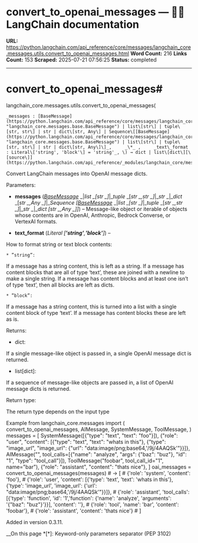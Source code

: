 # convert_to_openai_messages — 🦜🔗 LangChain  documentation

**URL:** https://python.langchain.com/api_reference/core/messages/langchain_core.messages.utils.convert_to_openai_messages.html
**Word Count:** 216
**Links Count:** 153
**Scraped:** 2025-07-21 07:56:25
**Status:** completed

---

# convert\_to\_openai\_messages\#

langchain\_core.messages.utils.convert\_to\_openai\_messages\(

    _messages : [BaseMessage](https://python.langchain.com/api_reference/core/messages/langchain_core.messages.base.BaseMessage.html#langchain_core.messages.base.BaseMessage "langchain_core.messages.base.BaseMessage") | list\[str\] | tuple\[str, str\] | str | dict\[str, Any\] | Sequence\[[BaseMessage](https://python.langchain.com/api_reference/core/messages/langchain_core.messages.base.BaseMessage.html#langchain_core.messages.base.BaseMessage "langchain_core.messages.base.BaseMessage") | list\[str\] | tuple\[str, str\] | str | dict\[str, Any\]\]_,     _\*_ ,     _text\_format : Literal\['string', 'block'\] = 'string'_, \) → dict | list\[dict\][\[source\]](https://python.langchain.com/api_reference/_modules/langchain_core/messages/utils.html#convert_to_openai_messages)\#     

Convert LangChain messages into OpenAI message dicts.

Parameters:     

  * **messages** \([_BaseMessage_](https://python.langchain.com/api_reference/core/messages/langchain_core.messages.base.BaseMessage.html#langchain_core.messages.base.BaseMessage "langchain_core.messages.base.BaseMessage") _|__list_ _\[__str_ _\]__|__tuple_ _\[__str_ _,__str_ _\]__|__str_ _|__dict_ _\[__str_ _,__Any_ _\]__|__Sequence_ _\[_[_BaseMessage_](https://python.langchain.com/api_reference/core/messages/langchain_core.messages.base.BaseMessage.html#langchain_core.messages.base.BaseMessage "langchain_core.messages.base.BaseMessage") _|__list_ _\[__str_ _\]__|__tuple_ _\[__str_ _,__str_ _\]__|__str_ _|__dict_ _\[__str_ _,__Any_ _\]__\]_\) – Message-like object or iterable of objects whose contents are in OpenAI, Anthropic, Bedrock Converse, or VertexAI formats.

  * **text\_format** \(_Literal_ _\[__'string'__,__'block'__\]_\) – 

How to format string or text block contents:

    * ”string”:     

If a message has a string content, this is left as a string. If a message has content blocks that are all of type ‘text’, these are joined with a newline to make a single string. If a message has content blocks and at least one isn’t of type ‘text’, then all blocks are left as dicts.

    * ”block”:     

If a message has a string content, this is turned into a list with a single content block of type ‘text’. If a message has content blocks these are left as is.

Returns:     

  * dict:     

If a single message-like object is passed in, a single OpenAI message dict is returned.

  * list\[dict\]:     

If a sequence of message-like objects are passed in, a list of OpenAI message dicts is returned.

Return type:     

The return type depends on the input type

Example               from langchain_core.messages import (         convert_to_openai_messages,         AIMessage,         SystemMessage,         ToolMessage,     )          messages = [         SystemMessage([{"type": "text", "text": "foo"}]),         {"role": "user", "content": [{"type": "text", "text": "whats in this"}, {"type": "image_url", "image_url": {"url": "data:image/png;base64,'/9j/4AAQSk'"}}]},         AIMessage("", tool_calls=[{"name": "analyze", "args": {"baz": "buz"}, "id": "1", "type": "tool_call"}]),         ToolMessage("foobar", tool_call_id="1", name="bar"),         {"role": "assistant", "content": "thats nice"},     ]     oai_messages = convert_to_openai_messages(messages)     # -> [     #   {'role': 'system', 'content': 'foo'},     #   {'role': 'user', 'content': [{'type': 'text', 'text': 'whats in this'}, {'type': 'image_url', 'image_url': {'url': "data:image/png;base64,'/9j/4AAQSk'"}}]},     #   {'role': 'assistant', 'tool_calls': [{'type': 'function', 'id': '1','function': {'name': 'analyze', 'arguments': '{"baz": "buz"}'}}], 'content': ''},     #   {'role': 'tool', 'name': 'bar', 'content': 'foobar'},     #   {'role': 'assistant', 'content': 'thats nice'}     # ]     

Added in version 0.3.11.

__On this page   *[\*]: Keyword-only parameters separator (PEP 3102)